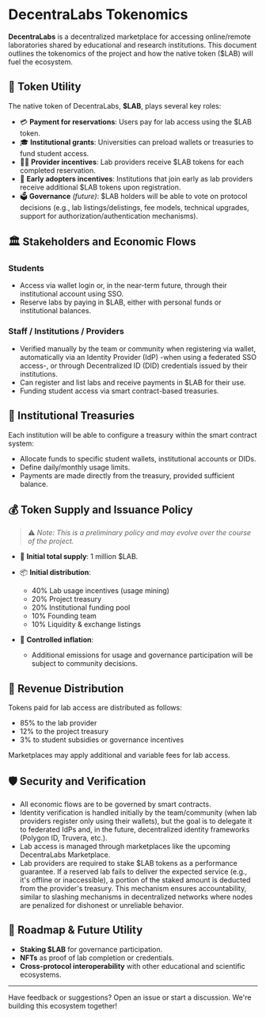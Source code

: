 # DecentraLabs Tokenomics

**DecentraLabs** is a decentralized marketplace for accessing online/remote laboratories shared by educational and research institutions. This document outlines the tokenomics of the project and how the native token ($LAB) will fuel the ecosystem.

## 🧩 Token Utility

The native token of DecentraLabs, **$LAB**, plays several key roles:

- 💳 **Payment for reservations**: Users pay for lab access using the $LAB token.
- 🎓 **Institutional grants**: Universities can preload wallets or treasuries to fund student access.
- 🧑‍🏫 **Provider incentives**: Lab providers receive $LAB tokens for each completed reservation.
- 🚀 **Early adopters incentives**: Institutions that join early as lab providers receive additional $LAB tokens upon registration.
- 🗳️ **Governance** *(future)*: $LAB holders will be able to vote on protocol decisions (e.g., lab listings/delistings, fee models, technical upgrades, support for authorization/authentication mechanisms).

## 🏛️ Stakeholders and Economic Flows

### Students
- Access via wallet login or, in the near-term future, through their institutional account using SSO.
- Reserve labs by paying in $LAB, either with personal funds or institutional balances.

### Staff / Institutions / Providers
- Verified manually by the team or community when registering via wallet, automatically via an Identity Provider (IdP) -when using a federated SSO access-, or through Decentralized ID (DID) credentials issued by their institutions.
- Can register and list labs and receive payments in $LAB for their use.
- Funding student access via smart contract-based treasuries.

## 🏦 Institutional Treasuries

Each institution will be able to configure a treasury within the smart contract system:

- Allocate funds to specific student wallets, institutional accounts or DIDs.
- Define daily/monthly usage limits.
- Payments are made directly from the treasury, provided sufficient balance.

## 💰 Token Supply and Issuance Policy

> ⚠️ *Note: This is a preliminary policy and may evolve over the course of the project.*

- 🔢 **Initial total supply**: 1 million $LAB.
- 📦 **Initial distribution**:
  - 40% Lab usage incentives (usage mining)
  - 20% Project treasury
  - 20% Institutional funding pool
  - 10% Founding team
  - 10% Liquidity & exchange listings

- 🔁 **Controlled inflation**:
  - Additional emissions for usage and governance participation will be subject to community decisions.

## 💼 Revenue Distribution

Tokens paid for lab access are distributed as follows:
- 85% to the lab provider
- 12% to the project treasury
- 3% to student subsidies or governance incentives

Marketplaces may apply additional and variable fees for lab access.

## 🛡️ Security and Verification

- All economic flows are to be governed by smart contracts.
- Identity verification is handled initially by the team/community (when lab providers register only using their wallets), but the goal is to delegate it to federated IdPs and, in the future, decentralized identity frameworks (Polygon ID, Truvera, etc.).
- Lab access is managed through marketplaces like the upcoming DecentraLabs Marketplace.
- Lab providers are required to stake $LAB tokens as a performance guarantee. If a reserved lab fails to deliver the expected service (e.g., it's offline or inaccessible), a portion of the staked amount is deducted from the provider's treasury. This mechanism ensures accountability, similar to slashing mechanisms in decentralized networks where nodes are penalized for dishonest or unreliable behavior.

## 🔮 Roadmap & Future Utility

- **Staking $LAB** for governance participation.
- **NFTs** as proof of lab completion or credentials.
- **Cross-protocol interoperability** with other educational and scientific ecosystems.

---

Have feedback or suggestions? Open an issue or start a discussion. We're building this ecosystem together!
